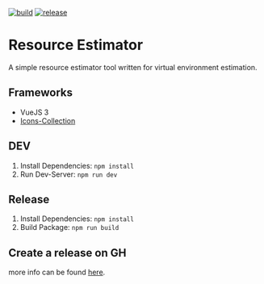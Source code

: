 [![build](https://github.com/DerZwergGimli/electron.resource.estimator2/actions/workflows/build.yml/badge.svg)](https://github.com/DerZwergGimli/SolanaStatus_BOT/actions/workflows/build.yml) [![release](https://github.com/DerZwergGimli/electron.resource.estimator2/actions/workflows/release.yml/badge.svg)](https://github.com/DerZwergGimli/SolanaStatus_BOT/actions/workflows/rekease.yml)

# Resource Estimator

A simple resource estimator tool written for virtual environment estimation.

## Frameworks

- VueJS 3
- [Icons-Collection](https://icones.netlify.app/)

## DEV

1. Install Dependencies: `npm install`
2. Run Dev-Server: `npm run dev`

## Release

1. Install Dependencies: `npm install`
2. Build Package: `npm run build`

## Create a release on GH

more info can be found [here](https://github.com/marketplace/actions/electron-builder-action).
